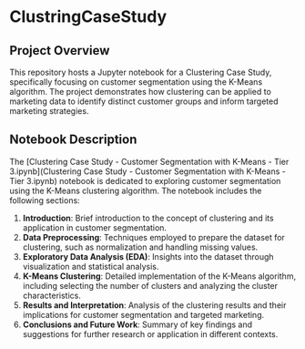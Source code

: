 # ClustringCaseStudy

## Project Overview

This repository hosts a Jupyter notebook for a Clustering Case Study, specifically focusing on customer segmentation using the K-Means algorithm. The project demonstrates how clustering can be applied to marketing data to identify distinct customer groups and inform targeted marketing strategies.

## Notebook Description
The [Clustering Case Study - Customer Segmentation with K-Means - Tier 3.ipynb](Clustering Case Study - Customer Segmentation with K-Means - Tier 3.ipynb) notebook is dedicated to exploring customer segmentation using the K-Means clustering algorithm. The notebook includes the following sections:

1. **Introduction**: Brief introduction to the concept of clustering and its application in customer segmentation.
2. **Data Preprocessing**: Techniques employed to prepare the dataset for clustering, such as normalization and handling missing values.
3. **Exploratory Data Analysis (EDA)**: Insights into the dataset through visualization and statistical analysis.
4. **K-Means Clustering**: Detailed implementation of the K-Means algorithm, including selecting the number of clusters and analyzing the cluster characteristics.
5. **Results and Interpretation**: Analysis of the clustering results and their implications for customer segmentation and targeted marketing.
6. **Conclusions and Future Work**: Summary of key findings and suggestions for further research or application in different contexts.
